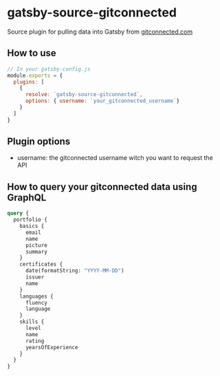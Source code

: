 # gatsby-source-gitconnected
Source plugin for pulling data into Gatsby from [gitconnected.com](https://gitconnected.com/) 

## How to use
```js
// In your gatsby-config.js
module.exports = {
  plugins: [
    {
      resolve: `gatsby-source-gitconnected`,
      options: { username: `your_gitconnected_username`}
    }
  ]
}
```

## Plugin options
- username: the gitconnected username witch you want to request the API

## How to query your gitconnected data using GraphQL

```graphql
query {
  portfolio {
    basics {
      email
      name
      picture
      summary
    }
    certificates {
      date(formatString: "YYYY-MM-DD")
      issuer
      name
    }
    languages {
      fluency
      language
    }
    skills {
      level
      name
      rating
      yearsOfExperience
    }
  }
}

```